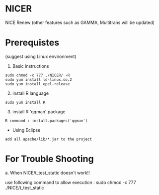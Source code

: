 # NICER
NICE Renew
(other features such as GAMMA, Multitrans will be updated)

# Prerequistes
(suggest using Linux environment)
1. Basic instructions
```
sudo chmod -c 777 ./NICER/ -R
sudo yum install ld-linux.so.2
sudo yum install epel-release
```
2. install R language
```
sudo yum install R
```
3. install R 'qqman' package
``` 
R command : install.packages('qqman')
```
- Using Eclipse
```
add all apache/lib/*.jar to the project
```

# For Trouble Shooting
a. When NICE/t_test_static doesn't work!!

  use following command to allow execution : sudo chmod -c 777 ./NICE/t_test_static
  

